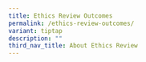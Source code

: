 ```yaml
---
title: Ethics Review Outcomes
permalink: /ethics-review-outcomes/
variant: tiptap
description: ""
third_nav_title: About Ethics Review
---
```

